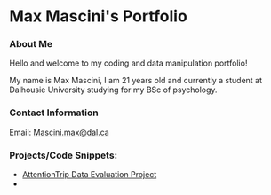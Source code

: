 # Max Mascini's Portfolio

### About Me
Hello and welcome to my coding and data manipulation portfolio!

My name is Max Mascini, I am 21 years old and currently a student at Dalhousie University studying for my BSc of psychology.


### Contact Information
Email: [Mascini.max@dal.ca](mailto:mascini.max@dal.ca)

### Projects/Code Snippets:
- [AttentionTrip Data Evaluation Project](https://github.com/Skr0ut/3131-3505-Data)
- 
